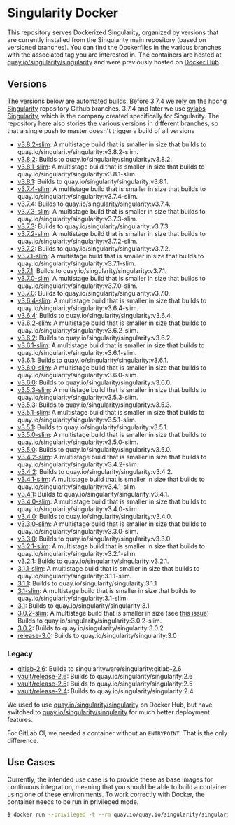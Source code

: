 # Singularity Docker

This repository serves Dockerized Singularity, organized by versions that
are currently installed from the Singularity main repository (based on
versioned branches). You can find the Dockerfiles in the various branches with
the associated tag you are interested in. The containers are hosted at 
[quay.io/singularity/singularity](https://quay.io/repository/singularity/singularity?tab=tags)
and were previously hosted on [Docker Hub](https://hub.docker.com/r/singularityware/singularity).

## Versions

The versions below are automated builds. Before 3.7.4 we rely on the [hpcng Singularity](https://github.com/hpcng/singularity)
repository Github branches. 3.7.4 and later we use [sylabs Singularity](https://github.com/sylabs/singularity), which
is the company created specifically for Singularity.
The repository here also stories the various versions in different branches, so that a single push to master doesn't trigger a build of all versions

 - [v3.8.2-slim](https://github.com/singularityhub/singularity-docker/tree/v3.8.2-slim): A multistage build that is smaller in size that builds to quay.io/singularity/singularity:v3.8.2-slim.
 - [v3.8.2](https://github.com/singularityhub/singularity-docker/tree/v3.8.2): Builds to quay.io/singularity/singularity:v3.8.2.
 - [v3.8.1-slim](https://github.com/singularityhub/singularity-docker/tree/v3.8.1-slim): A multistage build that is smaller in size that builds to quay.io/singularity/singularity:v3.8.1-slim.
 - [v3.8.1](https://github.com/singularityhub/singularity-docker/tree/v3.8.1): Builds to quay.io/singularity/singularity:v3.8.1.
 - [v3.7.4-slim](https://github.com/singularityhub/singularity-docker/tree/v3.7.4-slim): A multistage build that is smaller in size that builds to quay.io/singularity/singularity:v3.7.4-slim.
 - [v3.7.4](https://github.com/singularityhub/singularity-docker/tree/v3.7.4): Builds to quay.io/singularity/singularity:v3.7.4.
 - [v3.7.3-slim](https://github.com/singularityhub/singularity-docker/tree/v3.7.3-slim): A multistage build that is smaller in size that builds to quay.io/singularity/singularity:v3.7.3-slim.
 - [v3.7.3](https://github.com/singularityhub/singularity-docker/tree/v3.7.3): Builds to quay.io/singularity/singularity:v3.7.3.
 - [v3.7.2-slim](https://github.com/singularityhub/singularity-docker/tree/v3.7.2-slim): A multistage build that is smaller in size that builds to quay.io/singularity/singularity:v3.7.2-slim.
 - [v3.7.2](https://github.com/singularityhub/singularity-docker/tree/v3.7.2): Builds to quay.io/singularity/singularity:v3.7.2.
 - [v3.7.1-slim](https://github.com/singularityhub/singularity-docker/tree/v3.7.1-slim): A multistage build that is smaller in size that builds to quay.io/singularity/singularity:v3.7.1-slim.
 - [v3.7.1](https://github.com/singularityhub/singularity-docker/tree/v3.7.1): Builds to quay.io/singularity/singularity:v3.7.1.
 - [v3.7.0-slim](https://github.com/singularityhub/singularity-docker/tree/v3.7.0-slim): A multistage build that is smaller in size that builds to quay.io/singularity/singularity:v3.7.0-slim.
 - [v3.7.0](https://github.com/singularityhub/singularity-docker/tree/v3.7.0): Builds to quay.io/singularity/singularity:v3.7.0.
 - [v3.6.4-slim](https://github.com/singularityhub/singularity-docker/tree/v3.6.4-slim): A multistage build that is smaller in size that builds to quay.io/singularity/singularity:v3.6.4-slim.
 - [v3.6.4](https://github.com/singularityhub/singularity-docker/tree/v3.6.4): Builds to quay.io/singularity/singularity:v3.6.4.
 - [v3.6.2-slim](https://github.com/singularityhub/singularity-docker/tree/v3.6.2-slim): A multistage build that is smaller in size that builds to quay.io/singularity/singularity:v3.6.2-slim.
 - [v3.6.2](https://github.com/singularityhub/singularity-docker/tree/v3.6.2): Builds to quay.io/singularity/singularity:v3.6.2.
 - [v3.6.1-slim](https://github.com/singularityhub/singularity-docker/tree/v3.6.1-slim): A multistage build that is smaller in size that builds to quay.io/singularity/singularity:v3.6.1-slim.
 - [v3.6.1](https://github.com/singularityhub/singularity-docker/tree/v3.6.1): Builds to quay.io/singularity/singularity:v3.6.1.
 - [v3.6.0-slim](https://github.com/singularityhub/singularity-docker/tree/v3.6.0-slim): A multistage build that is smaller in size that builds to quay.io/singularity/singularity:v3.6.0-slim.
 - [v3.6.0](https://github.com/singularityhub/singularity-docker/tree/v3.6.0): Builds to quay.io/singularity/singularity:v3.6.0.
 - [v3.5.3-slim](https://github.com/singularityhub/singularity-docker/tree/v3.5.3-slim): A multistage build that is smaller in size that builds to quay.io/singularity/singularity:v3.5.3-slim.
 - [v3.5.3](https://github.com/singularityhub/singularity-docker/tree/v3.5.1): Builds to quay.io/singularity/singularity:v3.5.3.
 - [v3.5.1-slim](https://github.com/singularityhub/singularity-docker/tree/v3.5.1-slim): A multistage build that is smaller in size that builds to quay.io/singularity/singularity:v3.5.1-slim.
 - [v3.5.1](https://github.com/singularityhub/singularity-docker/tree/v3.5.1): Builds to quay.io/singularity/singularity:v3.5.1.
 - [v3.5.0-slim](https://github.com/singularityhub/singularity-docker/tree/v3.5.0-slim): A multistage build that is smaller in size that builds to quay.io/singularity/singularity:v3.5.0-slim.
 - [v3.5.0](https://github.com/singularityhub/singularity-docker/tree/v3.5.0): Builds to quay.io/singularity/singularity:v3.5.0.
 - [v3.4.2-slim](https://github.com/singularityhub/singularity-docker/tree/v3.4.2-slim): A multistage build that is smaller in size that builds to quay.io/singularity/singularity:v3.4.2-slim.
 - [v3.4.2](https://github.com/singularityhub/singularity-docker/tree/v3.4.2): Builds to quay.io/singularity/singularity:v3.4.2.
 - [v3.4.1-slim](https://github.com/singularityhub/singularity-docker/tree/v3.4.1-slim): A multistage build that is smaller in size that builds to quay.io/singularity/singularity:v3.4.1-slim.
 - [v3.4.1](https://github.com/singularityhub/singularity-docker/tree/v3.4.1): Builds to quay.io/singularity/singularity:v3.4.1.
 - [v3.4.0-slim](https://github.com/singularityhub/singularity-docker/tree/v3.4.0-slim): A multistage build that is smaller in size that builds to quay.io/singularity/singularity:v3.4.0-slim.
 - [v3.4.0](https://github.com/singularityhub/singularity-docker/tree/v3.4.0): Builds to quay.io/singularity/singularity:v3.4.0.
 - [v3.3.0-slim](https://github.com/singularityhub/singularity-docker/tree/3.3.0-slim): A multistage build that is smaller in size that builds to quay.io/singularity/singularity:v3.3.0-slim.
 - [v3.3.0](https://github.com/singularityhub/singularity-docker/tree/3.3.0): Builds to quay.io/singularity/singularity:v3.3.0.
 - [v3.2.1-slim](https://github.com/singularityhub/singularity-docker/tree/v3.2.1-slim): A multistage build that is smaller in size that builds to quay.io/singularity/singularity:v3.2.1-slim.
 - [v3.2.1](https://github.com/singularityhub/singularity-docker/tree/v3.2.1): Builds to quay.io/singularity/singularity:v3.2.1.
 - [3.1.1-slim](https://github.com/singularityhub/singularity-docker/tree/3.1.1-slim): A multistage build that is smaller in size that builds to quay.io/singularity/singularity:3.1.1-slim.
 - [3.1.1](https://github.com/singularityhub/singularity-docker/tree/3.1.1): Builds to quay.io/singularity/singularity:3.1.1
 - [3.1-slim](https://github.com/singularityhub/singularity-docker/tree/3.1-slim): A multistage build that is smaller in size that builds to quay.io/singularity/singularity:3.1-slim.
 - [3.1](https://github.com/singularityhub/singularity-docker/tree/3.1): Builds to quay.io/singularity/singularity:3.1
 - [3.0.2-slim](https://github.com/singularityhub/singularity-docker/tree/3.0.2-slim): A multistage build that is smaller in size (see [this issue](https://github.com/singularityhub/singularity-docker/issues/2)) Builds to quay.io/singularity/singularity:3.0.2-slim.
 - [3.0.2](https://github.com/singularityhub/singularity-docker/tree/3.0.2): Builds to quay.io/singularity/singularity:3.0.2
 - [release-3.0](https://github.com/singularityhub/singularity-docker/tree/3.0): Builds to quay.io/singularity/singularity:3.0

### Legacy

 - [gitlab-2.6](https://github.com/singularityhub/singularity-docker/tree/gitlab-2.6): Builds to singularityware/singularity:gitlab-2.6
 - [vault/release-2.6](https://github.com/singularityhub/singularity-docker/tree/2.6): Builds to quay.io/singularity/singularity:2.6
 - [vault/release-2.5](https://github.com/singularityhub/singularity-docker/tree/2.5): Builds to quay.io/singularity/singularity:2.5
 - [vault/release-2.4](https://github.com/singularityhub/singularity-docker/tree/2.4): Builds to quay.io/singularity/singularity:2.4

We used to use [quay.io/singularity/singularity](https://hub.docker.com/r/quay.io/singularity/singularity/) on Docker Hub, but have
switched to [quay.io/singularity/singularity](https://quay.io/repository/singularity/singularity) for much better deployment features.

For GitLab CI, we needed a container without an `ENTRYPOINT`. That is the only difference.

## Use Cases

Currently, the intended use case is to provide these as base images for continuous
integration, meaning that you should be able to build a container using one of
these environments. To work correctly with Docker, the container needs to be run
in privileged mode.

```bash
$ docker run --privileged -t --rm quay.io/quay.io/singularity/singularity
```

